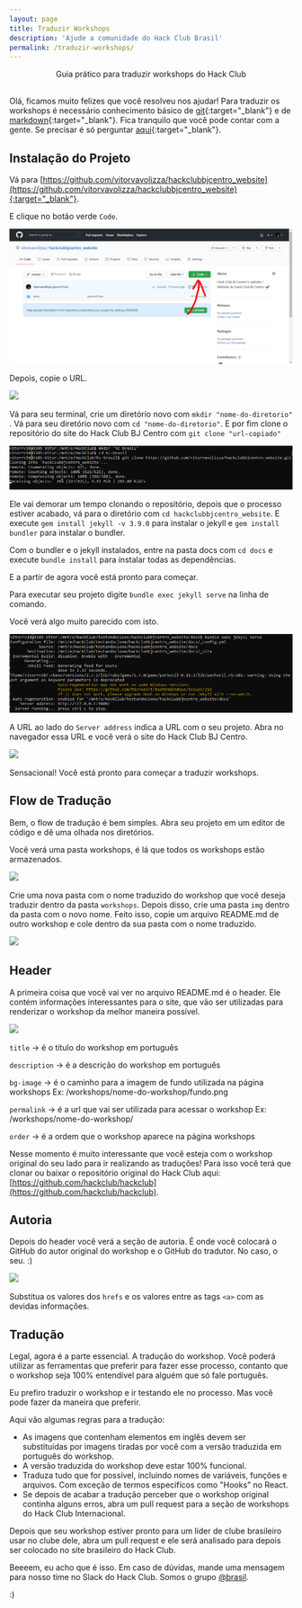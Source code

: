 ```yaml
---
layout: page
title: Traduzir Workshops
description: 'Ajude a comunidade do Hack Club Brasil'
permalink: /traduzir-workshops/
---
```


<center>Guia prático para traduzir workshops do Hack Club</center>

<br/>


Olá, ficamos muito felizes que você resolveu nos ajudar! Para traduzir os workshops é necessário conhecimento básico de [git](https://www.youtube.com/watch?v=IBClN6VpJDw&list=PLlAbYrWSYTiPA2iEiQ2PF_A9j__C4hi0A){:target="_blank"} e de [markdown](https://github.com/luong-komorebi/Markdown-Tutorial/blob/master/README_pt-BR.md){:target="_blank"}. Fica tranquilo que você pode contar com a gente. Se precisar é só perguntar [aqui](https://github.com/vitorvavolizza/hackclubbjcentro_website/issues/new){:target="_blank"}.


## Instalação do Projeto

Vá para [https://github.com/vitorvavolizza/hackclubbjcentro_website](https://github.com/vitorvavolizza/hackclubbjcentro_website){:target="_blank"}.

E clique no botão verde `Code`.

![](img/botao-verde.PNG)

Depois, copie o URL.

![](../img/clonado.jpg)

Vá para seu terminal, crie um diretório novo com `mkdir "nome-do-diretorio"` . Vá para seu diretório novo com `cd "nome-do-diretorio"`. E por fim clone o repositório do site do Hack Club BJ Centro com `git clone "url-copiado"`

![](img/terminal-clone.PNG)

Ele vai demorar um tempo clonando o repositório, depois que o processo estiver acabado, vá para o diretório com `cd hackclubbjcentro_website`. E execute `gem install jekyll -v 3.9.0` para instalar o jekyll e `gem install bundler` para instalar o bundler.

Com o bundler e o jekyll instalados, entre na pasta docs com `cd docs` e execute `bundle install` para instalar todas as dependências.

E a partir de agora você está pronto para começar.

Para executar seu projeto digite `bundle exec jekyll serve` na linha de comando.

Você verá algo muito parecido com isto.

![](img/projeto-iniciado.PNG)

A URL ao lado do `Server address` indica a URL com o seu projeto. Abra no navegador essa URL e você verá o site do Hack Club BJ Centro.

![](../img/site-inicial.PNG)

Sensacional! Você está pronto para começar a traduzir workshops.

## Flow de Tradução

Bem, o flow de tradução é bem simples. Abra seu projeto em um editor de código e dê uma olhada nos diretórios.

Você verá uma pasta workshops, é lá que todos os workshops estão armazenados.

![](../img/workshops-folder.PNG)

Crie uma nova pasta com o nome traduzido do workshop que você deseja traduzir dentro da pasta `workshops`. Depois disso, crie uma pasta `img` dentro da pasta com o novo nome. Feito isso, copie um arquivo README.md de outro workshop e cole dentro da sua pasta com o nome traduzido.

![](../img/novo-workshop.PNG)

## Header

A primeira coisa que você vai ver no arquivo README.md é o header. Ele contém informações interessantes para o site, que vão ser utilizadas para renderizar o workshop da melhor maneira possível.

![](../img/header.PNG)

`title` -> é o título do workshop em português

`description` -> é a descrição do workshop em português

`bg-image` -> é o caminho para a imagem de fundo utilizada na página workshops Ex: /workshops/nome-do-workshop/fundo.png

`permalink` -> é a url que vai ser utilizada para acessar o workshop Ex: /workshops/nome-do-workshop/

`order` -> é a ordem que o workshop aparece na página workshops

Nesse momento é muito interessante que você esteja com o workshop original do seu lado para ir realizando as traduções! Para isso você terá que clonar ou baixar o repositório original do Hack Club aqui: [https://github.com/hackclub/hackclub](https://github.com/hackclub/hackclub).

## Autoria

Depois do header você verá a seção de autoria. É onde você colocará o GitHub do autor original do workshop e o GitHub do tradutor. No caso, o seu. :)

![](../img/autoria.PNG)

Substitua os valores dos `hrefs` e os valores entre as tags `<a>` com as devidas informações.

## Tradução

Legal, agora é a parte essencial. A tradução do workshop. Você poderá utilizar as ferramentas que preferir para fazer esse processo, contanto que o workshop seja 100% entendível para alguém que só fale português.

Eu prefiro traduzir o workshop e ir testando ele no processo. Mas você pode fazer da maneira que preferir.

Aqui vão algumas regras para a tradução:

- As imagens que contenham elementos em inglês devem ser substituídas por imagens tiradas por você com a versão traduzida em português do workshop.
- A versão traduzida do workshop deve estar 100% funcional.
- Traduza tudo que for possível, incluindo nomes de variáveis, funções e arquivos. Com exceção de termos especifícos como "Hooks" no React.
- Se depois de acabar a tradução perceber que o workshop original continha alguns erros, abra um pull request para a seção de workshops do Hack Club Internacional.

Depois que seu workshop estiver pronto para um líder de clube brasileiro usar no clube dele, abra um pull request e ele será analisado para depois ser colocado no site brasileiro do Hack Club.

Beeeem, eu acho que é isso. Em caso de dúvidas, mande uma mensagem para nosso time no Slack do Hack Club. Somos o grupo [@brasil](https://app.slack.com/client/T0266FRGM/browse-user-groups/user_groups/S01L1TL2RUY).

 :)
